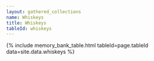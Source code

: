 ```yaml
---
layout: gathered_collections
name: Whiskeys
title: Whiskeys
tableId: whiskeys
---
```

{% include memory_bank_table.html tableId=page.tableId data=site.data.whiskeys %}
